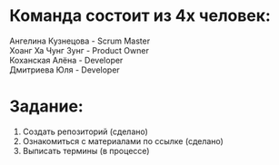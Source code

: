 # Команда состоит из 4х человек:
Ангелина Кузнецова - Scrum Master \
Хоанг Ха Чунг Зунг - Product Owner \
Коханская Алёна - Developer \
Дмитриева Юля - Developer 
# Задание:
1. Создать репозиторий (сделано) 
2. Ознакомиться с материалами по ссылке (сделано) 
3. Выписать термины (в процессе)
